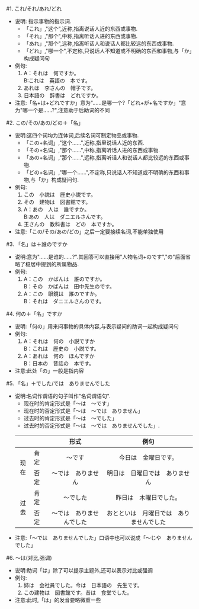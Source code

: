 #1. これ/それ/あれ/どれ
  - 说明: 指示事物的指示词.
     - 「これ」,"这个",近称,指离说话人近的东西或事物.
     - 「それ」,"那个",中称,指离听话人进的东西或事物.
     - 「あれ」,"那个",远称,指离听话人和说话人都比较远的东西或事物.
     - 「どれ」,"哪一个",不定称,只说话人不知道或不明确的东西和事物,与「か」构成疑问句
  - 例句:
     1. A：それは　何ですか。　　　　　　　　　　　　　　　　　　　　　　　　　　　　B:これは　英語の　本です。
     2. あれは　李さんの　帽子です。
     3. 日本語の　辞書は　どれですか。
  - 注意:「名+は+どれですか」意为"......是哪一个?「どれ+が+名ですか」"意为"哪一个是......?",注意助于后助词的不同

#2. この/その/あの/どの＋「名」
  - 说明:这四个词均为连体词,后续名词可制定物品或事物.
     - 「この+名词」,"这个......",近称,指里说话人近的东西.
     - 「その+名词」,"那个......",中称,指离听话人进的东西或事物.
     - 「あの+名词」,"那个......",远称,指离听话人和说话人都比较远的东西或事物.
     - 「どの+名词」,"哪一个......",不定称,只说话人不知道或不明确的东西和事物,与「か」构成疑问句.
  - 例句:
     1. この　小説は　歴史小説です。
     2. その　建物は　図書館です。
     3. A：あの　人は　誰ですか。　　　　　　　　　　　　　　　　　　　　　　　　　B:あの　人は　ダニエルさんです。
     4. 王さんの　教科書は　どの　本ですか。     
  - 注意:「この/その/あの/どの」之后一定要接续名词,不能单独使用

#3. 「名」は＋誰のですか
  - 说明:意为"......是谁的......?".其回答可以直接用"人物名词+のです","の"后面省略了稳居中提到的所属物品.
  - 例句:
     1. A：この　かばんは　誰のですか。　　　　　　　　　　　　　　　　　　　　　　B：その　かばんは　田中先生のです。
     2. A：この　眼鏡は　誰のですか。　　　　　　　　　　　　　　　　　　　　　　　B：それは　ダニエルさんのです。

#4. 何の＋「名」ですか
  - 说明:「何の」用来问事物的具体内容,与表示疑问的助词一起构成疑问句
  - 例句:
     1. A：それは　何の　小説ですか　　　　　　　　　　　　　　　　　　　　　　　B：これは　歴史の　小説です。
     2. A：あれは　何の　ほんですか　　　　　　　　　　　　　　　　　　　　　　　B：日本の　昔話の　本です。
  - 注意:此处「の」一般是指内容

#5. 「名」＋でした/では　ありませんでした
  - 说明:名词作谓语的句子叫作"名词谓语句".
     - 现在时的肯定形式是「～は　～です」
     - 现在时的否定形式是「～は　～では　ありません」
     - 过去时的肯定形式是「～は　～でした」
     - 过去时的否定形式是「～は　～では　ありませんでした」.
     <table>
     <thead>
     <tr>
     	<th align="center" colspan="2"></th>
     	<th align="center">形式</th>
     	<th align="center">例句</th>
     </tr>
     </thead>
     <tbody>
     <tr>
     	<td align="center" rowspan="2">现在</td>
     	<td>肯定</td>
     	<td align="center">～です</td>
     	<td align="center">今日は　金曜日です。</td>
     </tr>
     <tr>
     	<td>否定</td>
     	<td align="center">～では　ありません</td>
     	<td align="center">明日は　日曜日では　ありません</td>
     </tr>
     <tr>
     	<td align="center" rowspan="2">过去</td>
     	<td>肯定</td>
     	<td align="center">～でした</td>
     	<td align="center">昨日は　木曜日でした。</td>
     </tr>
     <tr>
     	<td>否定</td>
     	<td align="center">～では　ありませんでした</td>
     	<td align="center">おとといは　月曜日では　ありませんでした</td>
     </tr>
     </tbody>
     </table>
  - 注意:「～では　ありませんでした」口语中也可以说成「～じや　ありませんでした」

#6. ～は(对比,强调)
  - 说明:助词「は」除了可以提示主题外,还可以表示对比或强调
  - 例句:
     1. 姉は　会社員でした。今は　日本語の　先生です。
     2. この建物は　図書館です。昔は　食堂でした。 
  - 注意:此时,「は」的发音要略微重一些